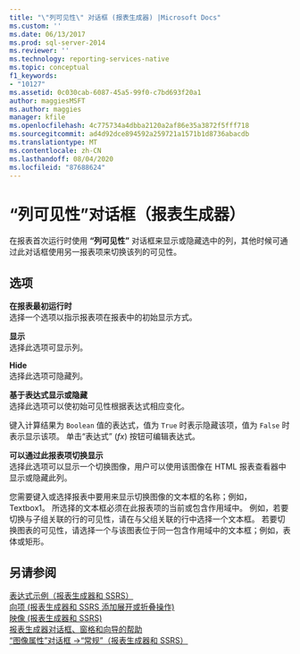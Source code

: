```yaml
---
title: "\"列可见性\" 对话框 (报表生成器) |Microsoft Docs"
ms.custom: ''
ms.date: 06/13/2017
ms.prod: sql-server-2014
ms.reviewer: ''
ms.technology: reporting-services-native
ms.topic: conceptual
f1_keywords:
- "10127"
ms.assetid: 0c030cab-6087-45a5-99f0-c7bd693f20a1
author: maggiesMSFT
ms.author: maggies
manager: kfile
ms.openlocfilehash: 4c775734a4dbba2120a2af86e35a3872f5fff718
ms.sourcegitcommit: ad4d92dce894592a259721a1571b1d8736abacdb
ms.translationtype: MT
ms.contentlocale: zh-CN
ms.lasthandoff: 08/04/2020
ms.locfileid: "87688624"
---
```

# <a name="column-visibility-dialog-box-report-builder"></a>“列可见性”对话框（报表生成器）
  在报表首次运行时使用 **“列可见性”** 对话框来显示或隐藏选中的列，其他时候可通过此对话框使用另一报表项来切换该列的可见性。  
  
## <a name="options"></a>选项  
 **在报表最初运行时**  
 选择一个选项以指示报表项在报表中的初始显示方式。  
  
 **显示**  
 选择此选项可显示列。  
  
 **Hide**  
 选择此选项可隐藏列。  
  
 **基于表达式显示或隐藏**  
 选择此选项可以使初始可见性根据表达式相应变化。  
  
 键入计算结果为 `Boolean` 值的表达式，值为 `True` 时表示隐藏该项，值为 `False` 时表示显示该项。 单击“表达式” (*fx*) 按钮可编辑表达式。  
  
 **可以通过此报表项切换显示**  
 选择此选项可以显示一个切换图像，用户可以使用该图像在 HTML 报表查看器中显示或隐藏此列。  
  
 您需要键入或选择报表中要用来显示切换图像的文本框的名称；例如，Textbox1。 所选择的文本框必须在此报表项的当前或包含作用域中。 例如，若要切换与子组关联的行的可见性，请在与父组关联的行中选择一个文本框。 若要切换图表的可见性，请选择一个与该图表位于同一包含作用域中的文本框；例如，表体或矩形。  
  
## <a name="see-also"></a>另请参阅  
 [表达式示例（报表生成器和 SSRS）](report-design/expression-examples-report-builder-and-ssrs.md)   
 [向项 &#40;报表生成器和 SSRS 添加展开或折叠操作&#41;](report-design/add-an-expand-or-collapse-action-to-an-item-report-builder-and-ssrs.md)   
 [映像 &#40;报表生成器和 SSRS&#41;](report-design/images-report-builder-and-ssrs.md)   
 [报表生成器对话框、窗格和向导的帮助](../../2014/reporting-services/report-builder-help-for-dialog-boxes-panes-and-wizards.md)   
 [“图像属性”对话框 ->“常规”（报表生成器和 SSRS）](../../2014/reporting-services/image-properties-dialog-box-general-report-builder-and-ssrs.md)  
  
  
